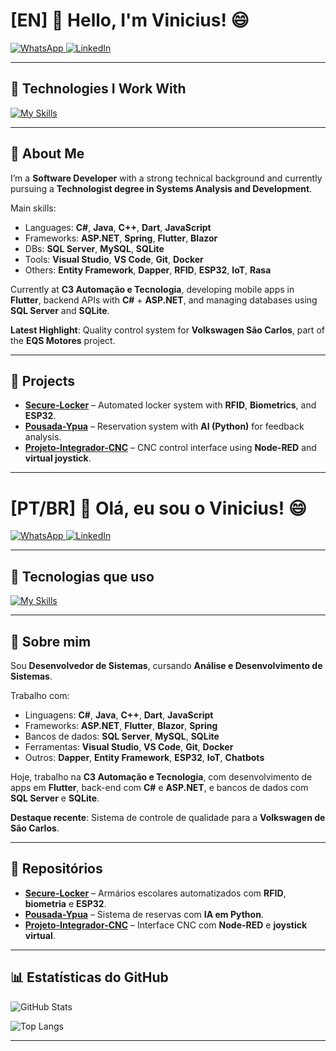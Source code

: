 <h1 align="left">[EN] 👋 Hello, I'm Vinicius! 😄</h1>

<p align="left">
  <a href="https://wa.me/5516991000062" target="_blank">
    <img src="https://img.shields.io/badge/-WhatsApp-25D366?style=for-the-badge&logo=whatsapp&logoColor=white" alt="WhatsApp" />
  </a>
  <a href="https://www.linkedin.com/in/vinicius-gaban/" target="_blank">
    <img src="https://img.shields.io/badge/-LinkedIn-0077B5?style=for-the-badge&logo=linkedin&logoColor=white" alt="LinkedIn" />
  </a>
</p>

---

## 🚀 Technologies I Work With
[![My Skills](https://skillicons.dev/icons?i=dotnet,cs,visualstudio,dart,flutter,androidstudio,vscode,react,azure,docker,figma,git,html,css,js,bootstrap,mysql,java,hibernate,spring)](https://skillicons.dev)

---

## 📌 About Me

I’m a **Software Developer** with a strong technical background and currently pursuing a **Technologist degree in Systems Analysis and Development**.

Main skills:
- Languages: **C#**, **Java**, **C++**, **Dart**, **JavaScript**
- Frameworks: **ASP.NET**, **Spring**, **Flutter**, **Blazor**
- DBs: **SQL Server**, **MySQL**, **SQLite**
- Tools: **Visual Studio**, **VS Code**, **Git**, **Docker**
- Others: **Entity Framework**, **Dapper**, **RFID**, **ESP32**, **IoT**, **Rasa**

Currently at **C3 Automação e Tecnologia**, developing mobile apps in **Flutter**, backend APIs with **C#** + **ASP.NET**, and managing databases using **SQL Server** and **SQLite**.

**Latest Highlight**: Quality control system for **Volkswagen São Carlos**, part of the **EQS Motores** project.

---

## 💼 Projects

- [**Secure-Locker**](https://github.com/Gaban03/Secure-Locker) – Automated locker system with **RFID**, **Biometrics**, and **ESP32**.
- [**Pousada-Ypua**](https://github.com/SENAISP-Unid601-Projetos/PousadaYpua) – Reservation system with **AI (Python)** for feedback analysis.
- [**Projeto-Integrador-CNC**](https://github.com/Gaban03/Projeto-Integrador-CNC) – CNC control interface using **Node-RED** and **virtual joystick**.

---

<h1 align="left">[PT/BR] 👋 Olá, eu sou o Vinicius! 😄</h1>

<p align="left">
  <a href="https://wa.me/5516991000062" target="_blank">
    <img src="https://img.shields.io/badge/-WhatsApp-25D366?style=for-the-badge&logo=whatsapp&logoColor=white" alt="WhatsApp" />
  </a>
  <a href="https://www.linkedin.com/in/vinicius-gaban/" target="_blank">
    <img src="https://img.shields.io/badge/-LinkedIn-0077B5?style=for-the-badge&logo=linkedin&logoColor=white" alt="LinkedIn" />
  </a>
</p>

---

## 🚀 Tecnologias que uso

[![My Skills](https://skillicons.dev/icons?i=dotnet,cs,visualstudio,dart,flutter,androidstudio,vscode,react,azure,docker,figma,git,html,css,js,bootstrap,mysql,java,hibernate,spring)](https://skillicons.dev)

---

## 📌 Sobre mim

Sou **Desenvolvedor de Sistemas**, cursando **Análise e Desenvolvimento de Sistemas**.

Trabalho com:
- Linguagens: **C#**, **Java**, **C++**, **Dart**, **JavaScript**
- Frameworks: **ASP.NET**, **Flutter**, **Blazor**, **Spring**
- Bancos de dados: **SQL Server**, **MySQL**, **SQLite**
- Ferramentas: **Visual Studio**, **VS Code**, **Git**, **Docker**
- Outros: **Dapper**, **Entity Framework**, **ESP32**, **IoT**, **Chatbots**

Hoje, trabalho na **C3 Automação e Tecnologia**, com desenvolvimento de apps em **Flutter**, back-end com **C#** e **ASP.NET**, e bancos de dados com **SQL Server** e **SQLite**.

**Destaque recente**: Sistema de controle de qualidade para a **Volkswagen de São Carlos**.

---

## 💼 Repositórios

- [**Secure-Locker**](https://github.com/Gaban03/Secure-Locker) – Armários escolares automatizados com **RFID**, **biometria** e **ESP32**.
- [**Pousada-Ypua**](https://github.com/SENAISP-Unid601-Projetos/PousadaYpua) – Sistema de reservas com **IA em Python**.
- [**Projeto-Integrador-CNC**](https://github.com/Gaban03/Projeto-Integrador-CNC) – Interface CNC com **Node-RED** e **joystick virtual**.

---

  ## 📊 Estatísticas do GitHub
![GitHub Stats](https://github-readme-stats.vercel.app/api?username=Gaban03&show_icons=true&theme=dark)

![Top Langs](https://github-readme-stats.vercel.app/api/top-langs/?username=Gaban03&layout=compact&theme=dark)

---
